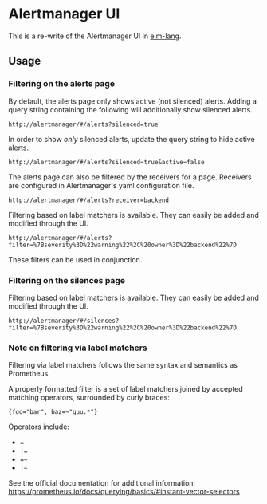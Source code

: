 # Alertmanager UI

This is a re-write of the Alertmanager UI in [elm-lang](http://elm-lang.org/).

## Usage

### Filtering on the alerts page

By default, the alerts page only shows active (not silenced) alerts. Adding a
query string containing the following will additionally show silenced alerts.

```
http://alertmanager/#/alerts?silenced=true
```

In order to show _only_ silenced alerts, update the query string to hide active alerts.
```
http://alertmanager/#/alerts?silenced=true&active=false
```

The alerts page can also be filtered by the receivers for a page. Receivers are
configured in Alertmanager's yaml configuration file.

```
http://alertmanager/#/alerts?receiver=backend
```

Filtering based on label matchers is available. They can easily be added and
modified through the UI.

```
http://alertmanager/#/alerts?filter=%7Bseverity%3D%22warning%22%2C%20owner%3D%22backend%22%7D
```

These filters can be used in conjunction.

### Filtering on the silences page

Filtering based on label matchers is available. They can easily be added and
modified through the UI.

```
http://alertmanager/#/silences?filter=%7Bseverity%3D%22warning%22%2C%20owner%3D%22backend%22%7D
```

### Note on filtering via label matchers

Filtering via label matchers follows the same syntax and semantics as Prometheus.

A properly formatted filter is a set of label matchers joined by accepted
matching operators, surrounded by curly braces:

```
{foo="bar", baz=~"quu.*"}
```

Operators include:

- `=`
- `!=`
- `=~`
- `!~`

See the official documentation for additional information: https://prometheus.io/docs/querying/basics/#instant-vector-selectors
